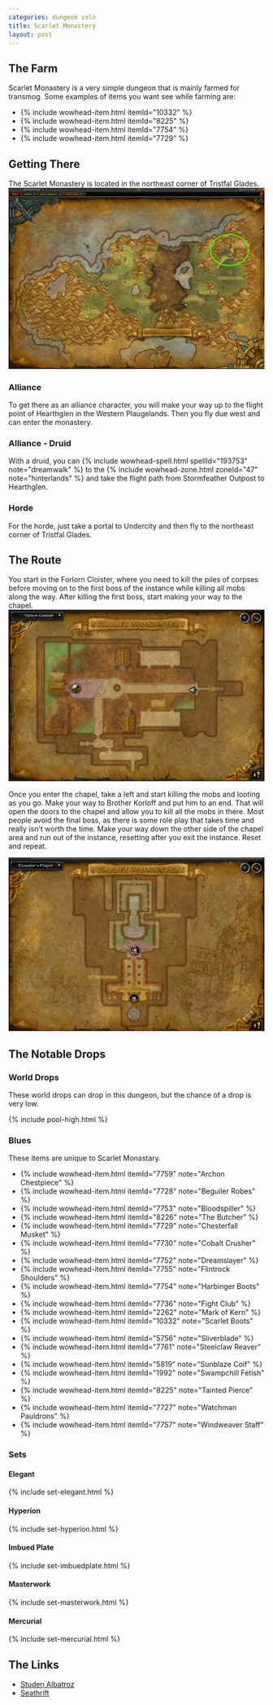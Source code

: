 ```yaml
---
categories: dungeon solo
title: Scarlet Monastery
layout: post
---
```


## The Farm
Scarlet Monastery is a very simple dungeon that is mainly farmed for transmog. Some examples of items you want see while farming are:

- {% include wowhead-item.html itemId="10332" %}
- {% include wowhead-item.html itemId="8225" %}
- {% include wowhead-item.html itemId="7754" %}
- {% include wowhead-item.html itemId="7729" %}

## Getting There
The Scarlet Monastery is located in the northeast corner of Tristfal Glades.
<img src="/assets/tristfal-glades.png">

### Alliance
To get there as an alliance character, you will make your way up to the flight point of Hearthglen in the Western Plaugelands.  Then you fly due west and can enter the monastery.

### Alliance - Druid
With a druid, you can {% include wowhead-spell.html spellId="193753" note="dreamwalk" %} to the {% include wowhead-zone.html zoneId="47" note="hinterlands" %} and take the flight path from Stormfeather Outpost to Hearthglen.

### Horde
For the horde, just take a portal to Undercity and then fly to the northeast corner of Tristfal Glades.

## The Route
You start in the Forlorn Cloister, where you need to kill the piles of corpses before moving on to the first boss of the instance while killing all mobs along the way. After killing the first boss, start making your way to the chapel.
<img src="/assets/forlorn-cloister.gif">

Once you enter the chapel, take a left and start killing the mobs and looting as you go.  Make your way to Brother Korloff and put him to an end. That will open the doors to the chapel and allow you to kill all the mobs in there. Most people avoid the final boss, as there is some role play that takes time and really isn't worth the time. Make your way down the other side of the chapel area and run out of the instance, resetting after you exit the instance.  Reset and repeat.

<img src="/assets/crusaders-chapel.gif">


## The Notable Drops

### World Drops
These world drops can drop in this dungeon, but the chance of a drop is very low.

{% include pool-high.html %}

### Blues
These items are unique to Scarlet Monastary.

- {% include wowhead-item.html itemId="7759" note="Archon Chestpiece" %}
- {% include wowhead-item.html itemId="7728" note="Beguiler Robes" %}
- {% include wowhead-item.html itemId="7753" note="Bloodspiller" %}
- {% include wowhead-item.html itemId="8226" note="The Butcher" %}
- {% include wowhead-item.html itemId="7729" note="Chesterfall Musket" %}
- {% include wowhead-item.html itemId="7730" note="Cobalt Crusher" %}
- {% include wowhead-item.html itemId="7752" note="Dreamslayer" %}
- {% include wowhead-item.html itemId="7755" note="Flintrock Shoulders" %}
- {% include wowhead-item.html itemId="7754" note="Harbinger Boots" %}
- {% include wowhead-item.html itemId="7736" note="Fight Club" %}
- {% include wowhead-item.html itemId="2262" note="Mark of Kern" %}
- {% include wowhead-item.html itemId="10332" note="Scarlet Boots" %}
- {% include wowhead-item.html itemId="5756" note="Sliverblade" %}
- {% include wowhead-item.html itemId="7761" note="Steelclaw Reaver" %}
- {% include wowhead-item.html itemId="5819" note="Sunblaze Coif" %}
- {% include wowhead-item.html itemId="1992" note="Swampchill Fetish" %}
- {% include wowhead-item.html itemId="8225" note="Tainted Pierce" %}
- {% include wowhead-item.html itemId="7727" note="Watchman Pauldrons" %}
- {% include wowhead-item.html itemId="7757" note="Windweaver Staff" %}

### Sets

#### Elegant
{% include set-elegant.html %}

#### Hyperion
{% include set-hyperion.html %}

#### Imbued Plate
{% include set-imbuedplate.html %}

#### Masterwork
{% include set-masterwork.html %}

#### Mercurial
{% include set-mercurial.html %}

## The Links
- [Studen Albatroz](https://www.youtube.com/watch?v=Kx_y8BeGV54)
- [Seathrift](https://www.youtube.com/watch?v=SU8GGQEz_m4)

